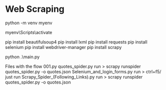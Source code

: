 
# Web Scraping

python -m venv myenv  

myenv\Scripts\activate

pip install beautifulsoup4
pip install lxml
pip install requests
pip install selenium
pip install webdriver-manager
pip install scrapy


python .\main.py


Files with the flow
001.py
quotes_spider.py  run > scrapy runspider quotes_spider.py -o quotes.json
Selenium_and_login_forms.py  run > ctrl+f5/ just run
Scrapy_Spider_(Following_Links).py run > scrapy runspider quotes_spider.py -o quotes.json